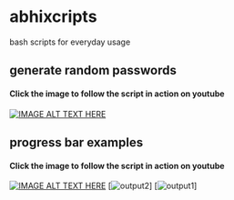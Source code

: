 # abhixcripts
bash scripts for everyday usage

## generate random passwords
#### Click the image to follow the script in action on youtube
[![IMAGE ALT TEXT HERE](https://img.youtube.com/vi/UWRvSbl1B90/0.jpg)](https://youtu.be/UWRvSbl1B90)

## progress bar examples
#### Click the image to follow the script in action on youtube
[![IMAGE ALT TEXT HERE](https://github.com/come2abhi/abhixcripts/blob/master/images/progress3.png)](https://youtu.be/QuKuAUNcyvM)
[![output2](https://github.com/come2abhi/abhixcripts/blob/master/images/progress2.png)]
[![output1](https://github.com/come2abhi/abhixcripts/blob/master/images/progress1.png)]
